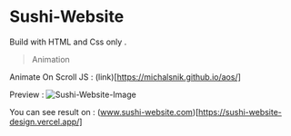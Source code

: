 # Sushi-Website
Build with HTML and Css only .

>Animation
>
Animate On Scroll JS : (link)[https://michalsnik.github.io/aos/]

Preview :
![Sushi-Website-Image](https://arweave.net/Dtit8_vE2xqvwk76gE2JBmsyc7HBlUXXCtbJ2Lbj01A)

You can see result on : (www.sushi-website.com)[https://sushi-website-design.vercel.app/]
